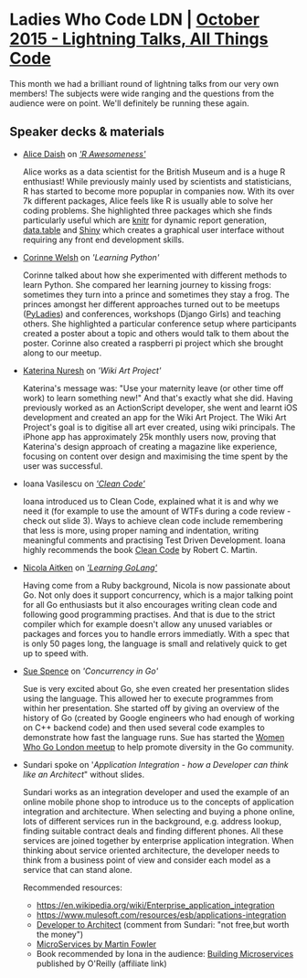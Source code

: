 # Ladies Who Code LDN | [October 2015 - Lightning Talks, All Things Code](http://www.meetup.com/Ladies-Who-Code-UK/events/224931063/)

This month we had a brilliant round of lightning talks from our very own members! The subjects were wide ranging and the questions from the audience were on point. We'll definitely be running these again.

## Speaker decks & materials

+ [Alice Daish](https://twitter.com/alice_data) on [_'R Awesomeness'_](/20151006_LWC_Rawesomeness.pptx)

	Alice works as a data scientist for the British Museum and is a huge R enthusiast! While previously mainly used by scientists and statisticians, R has started to become more popuplar in companies now. With its over 7k different packages, Alice feels like R is usually able to solve her coding problems. She highlighted three packages which she finds particularly useful which are [knitr](http://yihui.name/knitr/) for dynamic report generation, [data.table](https://github.com/Rdatatable/data.table) and [Shiny](http://shiny.rstudio.com/) which creates a graphical user interface without requiring any front end development skills.

+ [Corinne Welsh](https://twitter.com/corinnewelsh) on _'Learning Python'_

	Corinne talked about how she experimented with different methods to learn Python. She compared her learning journey to kissing frogs: sometimes they turn into a prince and sometimes they stay a frog. The princes amongst her different approaches turned out to be meetups ([PyLadies](http://www.pyladies.com/)) and conferences, workshops (Django Girls) and teaching others. She highlighted a particular conference setup where participants created a poster about a topic and others would talk to them about the poster. Corinne also created a raspberri pi project which she brought along to our meetup.

+ [Katerina Nuresh](https://twitter.com/knerush) on _'Wiki Art Project'_

	Katerina's message was: "Use your maternity leave (or other time off work) to learn something new!" And that's exactly what she did. Having previously worked as an ActionScript developer, she went and learnt iOS development and created an app for the Wiki Art Project. The Wiki Art Project's goal is to digitise all art ever created, using wiki principals. The iPhone app has approximately 25k monthly users now, proving that Katerina's design approach of creating a magazine like experience, focusing on content over design and maximising the time spent by the user was successful.

+ Ioana Vasilescu on [_'Clean Code'_](http://www.slideshare.net/VasilescuIoana/clean-code-53643686)

	Ioana introduced us to Clean Code, explained what it is and why we need it (for example to use the amount of WTFs during a code review - check out slide 3). Ways to achieve clean code include remembering that less is more, using proper naming and indentation, writing meaningful comments and practising Test Driven Development. Ioana highly recommends the book [Clean Code](http://www.amazon.co.uk/Clean-Code-Handbook-Software-Craftsmanship/dp/0132350882/) by Robert C. Martin.
	

+ [Nicola Aitken](https://twitter.com/aitkenster) on [_'Learning GoLang'_](https://www.haikudeck.com/learning-golang-science-and-technology-presentation-JfiY52YnYw)

	Having come from a Ruby background, Nicola is now passionate about Go. Not only does it support concurrency, which is a major talking point for all Go enthusiasts but it also encourages writing clean code and following good programming practises. And that is due to the strict compiler which for example doesn't allow any unused variables or packages and forces you to handle errors immediatly. With a spec that is only 50 pages long, the language is small and relatively quick to get up to speed with.

+ [Sue Spence](https://twitter.com/virtualsue) on _'Concurrency in Go'_

	Sue is very excited about Go, she even created her presentation slides using the language. This allowed her to execute programmes from within her presentation. She started off by giving an overview of the history of Go (created by Google engineers who had enough of working on C++ backend code) and then used several code examples to demonstrate how fast the language runs. Sue has started the [Women Who Go London meetup](http://www.meetup.com/Women-Who-Go-London/) to help promote diversity in the Go community.
	
+ Sundari spoke on '_Application Integration - how a Developer can think like an Architect_" without slides. 

	Sundari works as an integration developer and used the example of an online mobile phone shop to introduce us to the concepts of application integration and architecture. When selecting and buying a phone online, lots of different services run in the background, e.g. address lookup, finding suitable contract deals and finding different phones. All these services are joined together by enterprise application integration. When thinking about service oriented architecture, the developer needs to think from a business point of view and consider each model as a service that can stand alone.

	Recommended resources:
  + https://en.wikipedia.org/wiki/Enterprise_application_integration
  + https://www.mulesoft.com/resources/esb/applications-integration
  + [Developer to Architect](http://www.pluralsight.com/courses/developer-to-architect) (comment from Sundari: "not free,but worth the money")
  + [MicroServices by Martin Fowler](https://www.youtube.com/watch?v=wgdBVIX9ifA)
  + Book recommended by Iona in the audience: [Building Microservices](http://amzn.to/1jdMYwC) published by O'Reilly (affiliate link)
